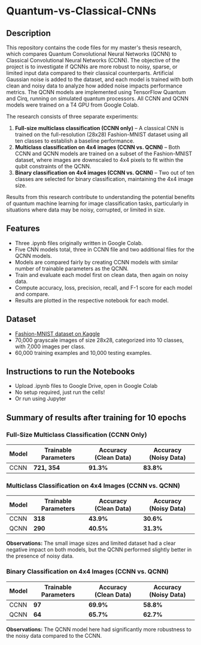 # Quantum-vs-Classical-CNNs

## Description  
This repository contains the code files for my master's thesis research, which compares Quantum Convolutional Neural Networks (QCNN) to Classical Convolutional Neural Networks (CCNN). The objective of the project is to investigate if QCNNs are more robust to noisy, sparse, or limited input data compared to their classical counterparts. Artificial Gaussian noise is added to the dataset, and each model is trained with both clean and noisy data to analyze how added noise impacts performance metrics. The QCNN models are implemented using TensorFlow Quantum and Cirq, running on simulated quantum processors. All CCNN and QCNN models were trained on a T4 GPU from Google Colab.  

The research consists of three separate experiments:  
1. **Full-size multiclass classification (CCNN only)** – A classical CNN is trained on the full-resolution (28x28) Fashion-MNIST dataset using all ten classes to establish a baseline performance.  
2. **Multiclass classification on 4x4 images (CCNN vs. QCNN)** – Both CCNN and QCNN models are trained on a subset of the Fashion-MNIST dataset, where images are downscaled to 4x4 pixels to fit within the qubit constraints of the QCNN.  
3. **Binary classification on 4x4 images (CCNN vs. QCNN)** – Two out of ten classes are selected for binary classification, maintaining the 4x4 image size.  

Results from this research contribute to understanding the potential benefits of quantum machine learning for image classification tasks, particularly in situations where data may be noisy, corrupted, or limited in size.  

## Features
- Three .ipynb files originally written in Google Colab.
- Five CNN models total, three in CCNN file and two additional files for the QCNN models.
- Models are compared fairly by creating CCNN models with similar number of trainable parameters as the QCNN. 
- Train and evaluate each model first on clean data, then again on noisy data.
- Compute accuracy, loss, precision, recall, and F-1 score for each model and compare.
- Results are plotted in the respective notebook for each model. 

## Dataset
- [Fashion-MNIST dataset on Kaggle](https://www.kaggle.com/datasets/zalando-research/fashionmnist)
- 70,000 grayscale images of size 28x28, categorized into 10 classes, with 7,000 images per class.
- 60,000 training examples and 10,000 testing examples.

## Instructions to run the Notebooks
- Upload .ipynb files to Google Drive, open in Google Colab
- No setup required, just run the cells!
- Or run using Jupyter

## Summary of results after training for 10 epochs
### Full-Size Multiclass Classification (CCNN Only)  
| Model | Trainable Parameters | Accuracy (Clean Data) | Accuracy (Noisy Data) |
|--------|----------------------|----------------------|----------------------|
| CCNN | **721, 354** | **91.3%** | **83.8%** |

### Multiclass Classification on 4x4 Images (CCNN vs. QCNN)  
| Model | Trainable Parameters | Accuracy (Clean Data) | Accuracy (Noisy Data) |
|--------|----------------------|----------------------|----------------------|
| CCNN | **318** | **43.9%** | **30.6%** |
| QCNN | **290** | **40.5%** | **31.3%** |

**Observations:** The small image sizes and limited dataset had a clear negative impact on both models, but the QCNN performed slightly better in the presence of noisy data. 

### Binary Classification on 4x4 Images (CCNN vs. QCNN)  
| Model | Trainable Parameters | Accuracy (Clean Data) | Accuracy (Noisy Data) |
|--------|----------------------|----------------------|----------------------|
| CCNN | **97** | **69.9%** | **58.8%** |
| QCNN | **64** | **65.7%** | **62.7%** |

**Observations:** The QCNN model here had significantly more robustness to the noisy data compared to the CCNN.  

